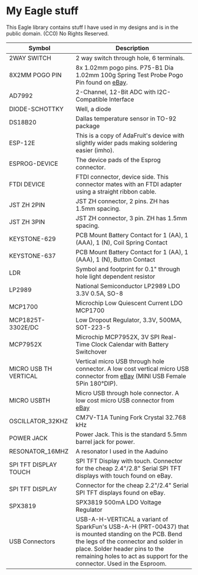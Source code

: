 # My Eagle stuff

This Eagle library contains stuff I have used in my designs and is in the public domain. (CC0) No Rights Reserved.
	
| Symbol   | Description |
|----------|---------------|
| 2WAY SWITCH | 2 way switch through hole, 6 terminals. |
| 8X2MM POGO PIN | 8x 1.02mm pogo pins. P75-B1 Dia 1.02mm 100g Spring Test Probe Pogo Pin found on [eBay](http://www.ebay.com/itm/100-Pieces-P75-B1-Dia-1-02mm-100g-). |
| AD7992 | 2-Channel, 12-Bit ADC with I2C-Compatible Interface |
| DIODE-SCHOTTKY | Well, a diode |
| DS18B20 | Dallas temperature sensor in TO-92 package |
| ESP-12E | This is a copy of AdaFruit's device with slightly wider pads making soldering easier (imho).
| ESPROG-DEVICE | The device pads of the Esprog connector. |
| FTDI DEVICE | FTDI connector, device side. This connector mates with an FTDI adapter using a straight ribbon cable. |
| JST ZH 2PIN | JST ZH connector, 2 pins. ZH has 1.5mm spacing. |
| JST ZH 3PIN | JST ZH connector, 3 pin. ZH has 1.5mm spacing. |
| KEYSTONE-629 | PCB Mount Battery Contact for 1 (AA), 1 (AAA), 1 (N), Coil Spring Contact |
| KEYSTONE-637 | PCB Mount Battery Contact for 1 (AA), 1 (AAA), 1 (N), Button Contact |
| LDR | Symbol and footprint for 0.1" through hole light dependent resistor |
| LP2989 | National Semiconductor LP2989 LDO 3.3V 0.5A, SO-8 |
| MCP1700 | Microchip Low Quiescent Current LDO MCP1700 |
| MCP1825T-3302E/DC | Low Dropout Regulator, 3.3V, 500MA, SOT-223-5 |
| MCP7952X | Microchip MCP7952X, 3V SPI Real-Time Clock Calendar with Battery Switchover |
| MICRO USB TH VERTICAL | Vertical micro USB through hole connector. A low cost vertical micro USB connector from [eBay](http://www.ebay.com/itm/181392933768) (MINI USB Female 5Pin 180°DIP). |
| MICRO USBTH | Micro USB through hole connector. A low cost micro USB connector from [eBay](http://www.ebay.com/itm/171309997171) |
| OSCILLATOR_32KHZ | CM7V-T1A Tuning Fork Crystal 32.768 kHz |
| POWER JACK | Power Jack. This is the standard 5.5mm barrel jack for power. |
| RESONATOR_16MHZ | A resonator I used in the Aaduino |
| SPI TFT DISPLAY TOUCH | SPI TFT Display with touch. Connector for the cheap 2.4"/2.8" Serial SPI TFT displays with touch found on eBay. |
| SPI TFT DISPLAY | Connector for the cheap 2.2"/2.4" Serial SPI TFT displays found on eBay. |
| SPX3819 | SPX3819 500mA LDO Voltage Regulator |
| USB Connectors | USB-A-H-VERTICAL a variant of SparkFun's USB-A-H (PRT-00437) that is mounted standing on the PCB. Bend the legs of the connector and solder in place. Solder header pins to the remaining holes to act as support for the connector. Used in the Esproom. |
